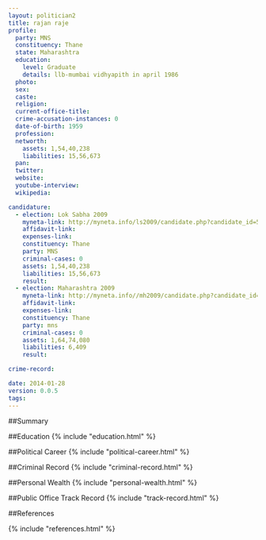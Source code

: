 ```yaml
---
layout: politician2
title: rajan raje
profile: 
  party: MNS
  constituency: Thane
  state: Maharashtra
  education: 
    level: Graduate
    details: llb-mumbai vidhyapith in april 1986
  photo: 
  sex: 
  caste: 
  religion: 
  current-office-title: 
  crime-accusation-instances: 0
  date-of-birth: 1959
  profession: 
  networth: 
    assets: 1,54,40,238
    liabilities: 15,56,673
  pan: 
  twitter: 
  website: 
  youtube-interview: 
  wikipedia: 

candidature: 
  - election: Lok Sabha 2009
    myneta-link: http://myneta.info/ls2009/candidate.php?candidate_id=5352
    affidavit-link: 
    expenses-link: 
    constituency: Thane 
    party: MNS
    criminal-cases: 0
    assets: 1,54,40,238
    liabilities: 15,56,673
    result:  
  - election: Maharashtra 2009
    myneta-link: http://myneta.info//mh2009/candidate.php?candidate_id=2312
    affidavit-link: 
    expenses-link: 
    constituency: Thane 
    party: mns
    criminal-cases: 0
    assets: 1,64,74,080
    liabilities: 6,409
    result:  

crime-record: 

date: 2014-01-28
version: 0.0.5
tags: 
---
```

##Summary


##Education
{% include "education.html" %}


##Political Career
{% include "political-career.html" %}


##Criminal Record
{% include "criminal-record.html" %}


##Personal Wealth
{% include "personal-wealth.html" %}


##Public Office Track Record
{% include "track-record.html" %}


##References


{% include "references.html" %}